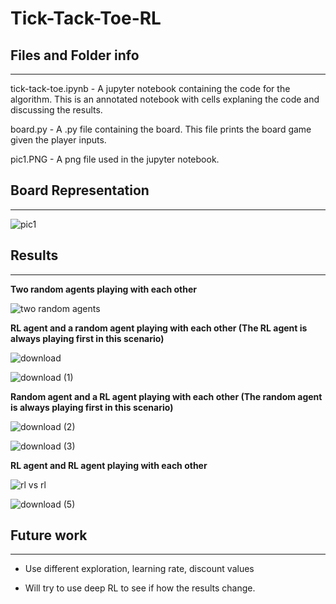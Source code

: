 # Tick-Tack-Toe-RL

## Files and Folder info
************************

tick-tack-toe.ipynb - A jupyter notebook containing the code for the algorithm. This is an annotated notebook with cells explaning the code and discussing the results. 

board.py - A .py file containing the board. This file prints the board game given the player inputs.

pic1.PNG - A png file used in the jupyter notebook.

## Board Representation
***********************

![pic1](https://user-images.githubusercontent.com/85404022/126875031-6b0d59a4-3901-4709-a8d4-6b81db83dcb1.PNG)

## Results
***********
**Two random agents playing with each other**

![two random agents](https://user-images.githubusercontent.com/85404022/126875121-2a83b8a2-7a4f-4add-be22-9e18466b04f9.png)


**RL agent and a random agent playing with each other (The RL agent is always playing first in this scenario)**

![download](https://user-images.githubusercontent.com/85404022/126875135-064b80e9-3812-4d07-8102-390990d2c4d7.png)

![download (1)](https://user-images.githubusercontent.com/85404022/126875146-f61fd3a6-da78-48b6-838d-030fb10518cf.png)


**Random agent and a RL agent playing with each other (The random agent is always playing first in this scenario)**

![download (2)](https://user-images.githubusercontent.com/85404022/126875163-d8e493e7-4987-4313-a0f2-a21d240f14c9.png)

![download (3)](https://user-images.githubusercontent.com/85404022/126875167-7727b1e5-8b82-4de9-b762-738845840d67.png)

**RL agent and RL agent playing with each other**

![rl vs rl](https://user-images.githubusercontent.com/85404022/129118393-395eaad3-25ce-42fc-9df7-eec761114918.png)

![download (5)](https://user-images.githubusercontent.com/85404022/126875190-d6599370-085c-425d-b471-2a7b738147a2.png)


## Future work
**************

- Use different exploration, learning rate, discount values

- Will try to use deep RL to see if how the results change. 
